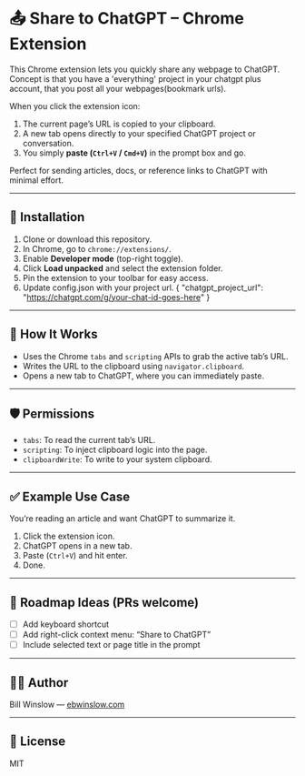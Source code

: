 # 📤 Share to ChatGPT – Chrome Extension

This Chrome extension lets you quickly share any webpage to ChatGPT. Concept is that you have a 'everything' project in your chatgpt plus account, that you post all your webpages(bookmark urls). 

When you click the extension icon:

1. The current page’s URL is copied to your clipboard.
2. A new tab opens directly to your specified ChatGPT project or conversation.
3. You simply **paste (`Ctrl+V` / `Cmd+V`)** in the prompt box and go.

Perfect for sending articles, docs, or reference links to ChatGPT with minimal effort.

---

## 🔧 Installation

1. Clone or download this repository.
2. In Chrome, go to `chrome://extensions/`.
3. Enable **Developer mode** (top-right toggle).
4. Click **Load unpacked** and select the extension folder.
5. Pin the extension to your toolbar for easy access.
6. Update config.json with your project url.
            {
            "chatgpt_project_url": "https://chatgpt.com/g/your-chat-id-goes-here"
            }


---

## 🧠 How It Works

- Uses the Chrome `tabs` and `scripting` APIs to grab the active tab’s URL.
- Writes the URL to the clipboard using `navigator.clipboard`.
- Opens a new tab to ChatGPT, where you can immediately paste.

---

## 🛡️ Permissions

- `tabs`: To read the current tab’s URL.
- `scripting`: To inject clipboard logic into the page.
- `clipboardWrite`: To write to your system clipboard.

---

## ✅ Example Use Case

You’re reading an article and want ChatGPT to summarize it.

1. Click the extension icon.
2. ChatGPT opens in a new tab.
3. Paste (`Ctrl+V`) and hit enter.
4. Done.

---

## 📌 Roadmap Ideas (PRs welcome)

- [ ] Add keyboard shortcut
- [ ] Add right-click context menu: “Share to ChatGPT”
- [ ] Include selected text or page title in the prompt

---

## 🧑‍💻 Author

Bill Winslow — [ebwinslow.com](https://ebwinslow.com)

---

## 📜 License

MIT

